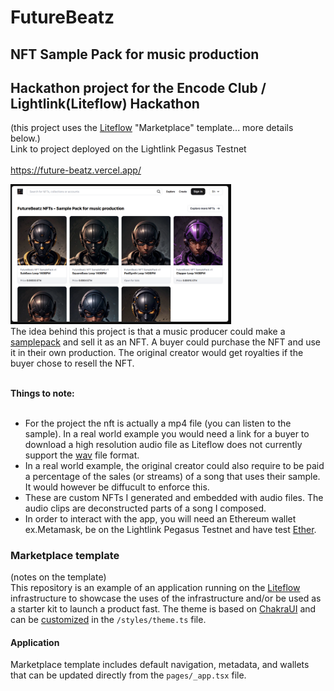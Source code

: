 # FutureBeatz
## NFT Sample Pack for music production
## Hackathon project for the Encode Club / Lightlink(Liteflow) Hackathon<br> 
(this project uses the [Liteflow](https://liteflow.com) "Marketplace" template... more details below.)<br>
Link to project deployed on the Lightlink Pegasus Testnet<br><br>
https://future-beatz.vercel.app/<br>

<img src="/LandingScreenShot-FutureBeatz.png" width="70%" height="70%">
<br>
The idea behind this project is that a music producer could make a <a href="https://www.lucidsamples.com/blog/what-is-sample-pack">samplepack</a> and sell it as an NFT. A buyer could purchase the NFT and use it in their own production. The original creator would get royalties if the buyer chose to resell the NFT.<br>
<br>

**Things to note:** <br><br>
* For the project the nft is actually a mp4 file (you can listen to the sample). In a real world example you would need a link for a buyer to download a high resolution audio file as Liteflow does not currently support the <a href="https://www.howtogeek.com/392504/what-are-wav-and-wave-files-and-how-do-i-open-them/">wav</a> file format.
* In a real world example, the original creator could also require to be paid a percentage of the sales (or streams) of a song that uses their sample. It would however be diffucult to enforce this.
* These are custom NFTs I generated and embedded with audio files. The audio clips are deconstructed parts of a song I composed.
* In order to interact with the app, you will need an Ethereum wallet ex.Metamask, be on the Lightlink Pegasus Testnet and have test <a href="https://faucet.pegasus.lightlink.io">Ether</a>.
  


### Marketplace template
(notes on the template)<br>
This repository is an example of an application running on the [Liteflow](https://liteflow.com) infrastructure to showcase the uses of the infrastructure and/or be used as a starter kit to launch a product fast. The theme is based on [ChakraUI](https://chakra-ui.com/) and can be [customized](https://chakra-ui.com/docs/styled-system/customize-theme) in the `/styles/theme.ts` file.

#### Application
Marketplace template includes default navigation, metadata, and wallets that can be updated directly from the `pages/_app.tsx` file.
